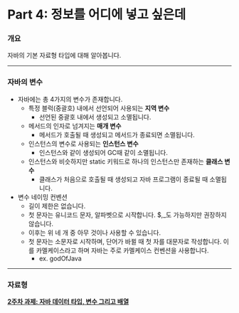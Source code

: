 # Part 4: 정보를 어디에 넣고 싶은데

### 개요

자바의 기본 자료형 타입에 대해 알아봅니다.

---

### 자바의 변수

- 자바에는 총 4가지의 변수가 존재합니다.
    - 특정 블럭(중괄호) 내에서 선언되어 사용되는 **지역 변수**
        - 선언된 중괄호 내에서 생성되고 소멸됩니다.
    - 메서드의 인자로 넘겨지는 **매개 변수**
        - 메서드가 호출될 때 생성되고 메서드가 종료되면 소멸됩니다.
    - 인스턴스의 변수로 사용되는 **인스턴스 변수**
        - 인스턴스와 같이 생성되어 GC때 같이 소멸됩니다.
    - 인스턴스와 비슷하지만 static 키워드로 하나의 인스턴스만 존재하는 **클래스 변수**
        - 클래스가 처음으로 호출될 때 생성되고 자바 프로그램이 종료될 때 소멸됩니다.
- 변수 네이밍 컨벤션
    - 길이 제한은 없습니다.
    - 첫 문자는 유니코드 문자, 알파벳으로 시작합니다. $,_도 가능하지만 권장하지 않습니다.
    - 이후는 위 네 개 중 아무 것이나 사용할 수 있습니다.
    - 첫 문자는 소문자로 시작하며, 단어가 바뀔 때 첫 자를 대문자로 작성합니다. 이를 카멜케이스라고 하며 자바는 주로 카멜케이스 컨벤션을 사용합니다.
        - ex. godOfJava

---

### 자료형

[**2주차 과제: 자바 데이터 타입, 변수 그리고 배열**](https://www.notion.so/2-2877f24e1b3e4161be3f90195616c9e8)